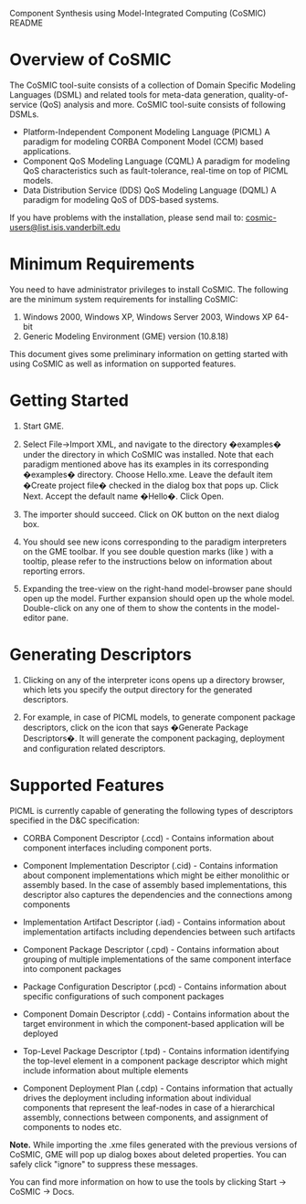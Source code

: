 Component Synthesis using Model-Integrated Computing (CoSMIC) README

Overview of CoSMIC
============================
The CoSMIC tool-suite consists of a collection of Domain Specific
Modeling Languages (DSML) and related tools for meta-data generation,
quality-of-service (QoS) analysis and more. CoSMIC tool-suite consists
of following DSMLs.

*   Platform-Independent Component Modeling Language (PICML)
    A paradigm for modeling CORBA Component Model (CCM) based applications.
*   Component QoS Modeling Language (CQML)
    A paradigm for modeling QoS characteristics such as fault-tolerance,
    real-time on top of PICML models.
*   Data Distribution Service (DDS) QoS Modeling Language (DQML)
    A paradigm for modeling QoS of DDS-based systems.

If you have problems with the installation, please send mail to:
cosmic-users@list.isis.vanderbilt.edu

Minimum Requirements
============================
You need to have administrator privileges to install CoSMIC. The following
are the minimum system requirements for installing CoSMIC:
1.  Windows 2000, Windows XP, Windows Server 2003, Windows XP 64-bit
2.  Generic Modeling Environment (GME) version (10.8.18)

This document gives some preliminary information on getting started with
using CoSMIC as well as information on supported features.

Getting Started
============================
1.  Start GME.

2.  Select File->Import XML, and navigate to the directory �examples� under
    the directory in which CoSMIC was installed. Note that each paradigm
    mentioned above has its examples in its corresponding �examples�
    directory. Choose Hello.xme. Leave the default item �Create
    project file� checked in the dialog box that pops up. Click Next. Accept
    the default name �Hello�. Click Open.

3.  The importer should succeed. Click on OK button on the next dialog box.

4.  You should see new icons corresponding to the paradigm interpreters on
    the GME toolbar. If you see double question marks (like ) with a tooltip,
    please refer to the instructions below on information about reporting
    errors.

5.  Expanding the tree-view on the right-hand model-browser pane should open
    up the model. Further expansion should open up the whole model.
    Double-click on any one of them to show the contents in the model-editor
    pane.

Generating Descriptors
============================
1.  Clicking on any of the interpreter icons opens up a directory browser,
    which lets you specify the output directory for the generated descriptors.

2.  For example, in case of PICML models, to generate component package
    descriptors, click on the icon that says �Generate Package Descriptors�.
    It will generate the component packaging, deployment and configuration
    related descriptors.

Supported Features
============================
PICML is currently capable of generating the following types of descriptors
specified in the D&C specification:

* CORBA Component Descriptor (.ccd) - Contains information about component 
  interfaces including component ports.

* Component Implementation Descriptor (.cid) - Contains information
  about component implementations which might be either monolithic or
  assembly based. In the case of assembly based implementations, this
  descriptor also captures the dependencies and the connections among
  components

* Implementation Artifact Descriptor (.iad) - Contains information
  about implementation artifacts including dependencies between such
  artifacts

* Component Package Descriptor (.cpd) - Contains information about
  grouping of multiple implementations of the same component interface
  into component packages

* Package Configuration Descriptor (.pcd) - Contains information about
  specific configurations of such component packages

* Component Domain Descriptor (.cdd) - Contains information about the
  target environment in which the component-based application will be
  deployed

* Top-Level Package Descriptor (.tpd) - Contains information identifying
  the top-level element in a component package descriptor which might
  include information about multiple elements

* Component Deployment Plan (.cdp) - Contains information that actually
  drives the deployment including information about individual
  components that represent the leaf-nodes in case of a hierarchical
  assembly, connections between components, and assignment of
  components to nodes etc.

**Note.** While importing the .xme files generated with the previous versions 
of CoSMIC, GME will pop up dialog boxes about deleted properties. You can 
safely click "ignore" to suppress these messages.

You can find more information on how to use the tools by clicking
Start -> CoSMIC -> Docs.
